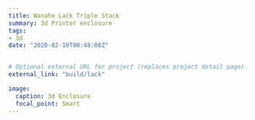 ```yaml
---
title: Wanaho Lack Triple Stack	
summary: 3d Printer enclosure
tags:
- 3d
date: "2020-02-19T00:48:00Z"


# Optional external URL for project (replaces project detail page).
external_link: "build/lack"

image:
  caption: 3d Enclosure
  focal_point: Smart
---
```



